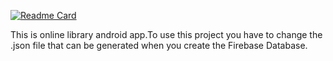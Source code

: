 
[![Readme Card](https://github-readme-stats.vercel.app/api/top-langs/?username=frostdev03)](https://github.com/frostdev03/github-readme-stats)

This is online library android app.To use this project you have to change the .json file that can be generated when you create the Firebase Database.
